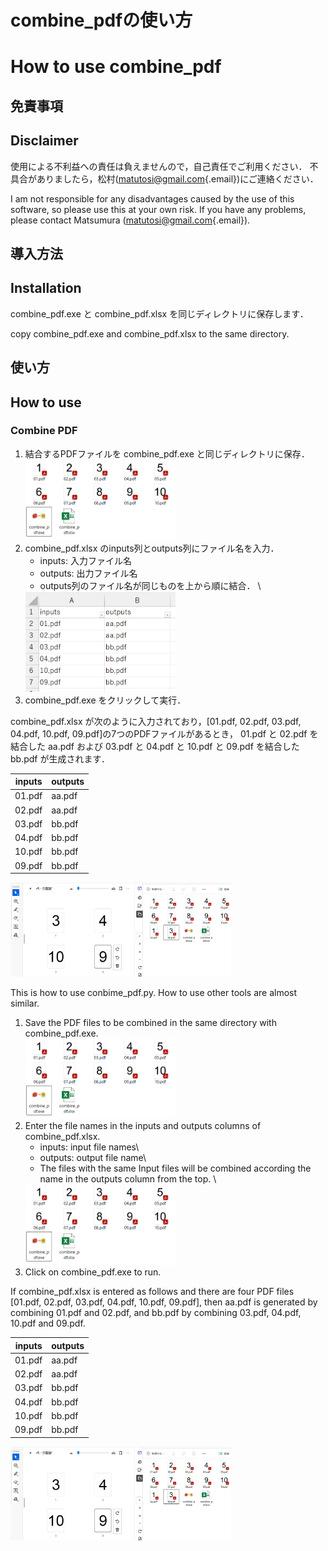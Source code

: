# combine_pdfの使い方

# How to use combine_pdf

## 免責事項

## Disclaimer

使用による不利益への責任は負えませんので，自己責任でご利用ください． 不具合がありましたら，松村([matutosi\@gmail.com](mailto:matutosi@gmail.com){.email})にご連絡ください．

I am not responsible for any disadvantages caused by the use of this software, so please use this at your own risk. If you have any problems, please contact Matsumura ([matutosi\@gmail.com](mailto:matutosi@gmail.com){.email}).

## 導入方法

## Installation

combine_pdf.exe と combine_pdf.xlsx を同じディレクトリに保存します．

copy combine_pdf.exe and combine_pdf.xlsx to the same directory.

## 使い方

## How to use

### Combine PDF

1.  結合するPDFファイルを combine_pdf.exe と同じディレクトリに保存．\
    <img src="before.png" width="50%"/>
2.  combine_pdf.xlsx のinputs列とoutputs列にファイル名を入力．
    -   inputs: 入力ファイル名
    -   outputs: 出力ファイル名
    -   outputs列のファイル名が同じものを上から順に結合． \
    <img src="setting.png" width="50%"/>
3.  combine_pdf.exe をクリックして実行．

combine_pdf.xlsx が次のように入力されており，[01.pdf, 02.pdf, 03.pdf, 04.pdf, 10.pdf, 09.pdf]の7つのPDFファイルがあるとき， 01.pdf と 02.pdf を結合した aa.pdf および 03.pdf と 04.pdf と 10.pdf と 09.pdf を結合したbb.pdf が生成されます．

| inputs | outputs |
|--------|---------|
| 01.pdf | aa.pdf  |
| 02.pdf | aa.pdf  |
| 03.pdf | bb.pdf  |
| 04.pdf | bb.pdf  |
| 10.pdf | bb.pdf  |
| 09.pdf | bb.pdf  |

<img src="after.png" width="70%"/>

This is how to use conbime_pdf.py. How to use other tools are almost similar.

1.  Save the PDF files to be combined in the same directory with combine_pdf.exe.\
    <img src="before.png" width="50%"/>
2.  Enter the file names in the inputs and outputs columns of combine_pdf.xlsx.
    -   inputs: input file names\
    -   outputs: output file name\
    -   The files with the same Input files will be combined according the name in the outputs column from the top. \
    <img src="before.png" width="50%"/>
3.  Click on combine_pdf.exe to run.

If combine_pdf.xlsx is entered as follows and there are four PDF files [01.pdf, 02.pdf, 03.pdf, 04.pdf, 10.pdf, 09.pdf], then aa.pdf is generated by combining 01.pdf and 02.pdf, and bb.pdf by combining 03.pdf, 04.pdf, 10.pdf and 09.pdf.

| inputs | outputs |
|--------|---------|
| 01.pdf | aa.pdf  |
| 02.pdf | aa.pdf  |
| 03.pdf | bb.pdf  |
| 04.pdf | bb.pdf  |
| 10.pdf | bb.pdf  |
| 09.pdf | bb.pdf  |

<img src="after.png" width="70%"/>
